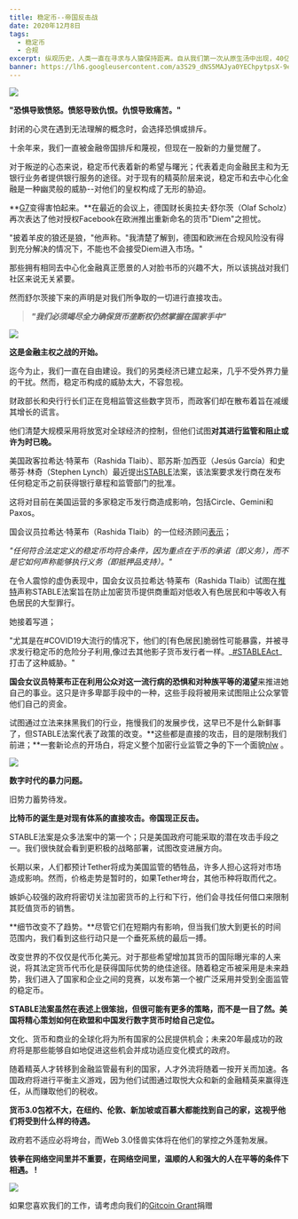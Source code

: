 ```yaml
---
title: 稳定币--帝国反击战
date: 2020年12月8日
tags:
  - 稳定币
  - 合规
excerpt: 纵观历史，人类一直在寻求与人猿保持距离。自从我们第一次从原生汤中出现，40亿年过去了，如今迎来了新一轮的进化。
banner: https://lh6.googleusercontent.com/a3S29_dNS5MAJya0YEChpytpsX-9eaKDPEy7FatLNBfxbk2_Co9PWxCwOy7wqYIppekrF_N-CMM9FL1Ipvz0meoEha5oqQmw-Hq0mnbcPZ4617v_S9jjXapBiytb9TK7lBBMG6el
---
```


![](https://lh6.googleusercontent.com/a3S29_dNS5MAJya0YEChpytpsX-9eaKDPEy7FatLNBfxbk2_Co9PWxCwOy7wqYIppekrF_N-CMM9FL1Ipvz0meoEha5oqQmw-Hq0mnbcPZ4617v_S9jjXapBiytb9TK7lBBMG6el)

**"恐惧导致愤怒。愤怒导致仇恨。仇恨导致痛苦。"**

封闭的心灵在遇到无法理解的概念时，会选择恐惧或排斥。

十余年来，我们一直被金融帝国排斥和蔑视，但现在一股新的力量觉醒了。

对于叛逆的心态来说，稳定币代表着新的希望与曙光；代表着走向金融民主和为无银行业务者提供银行服务的途径。对于现有的精英阶层来说，稳定币和去中心化金融是一种幽灵般的威胁--对他们的皇权构成了无形的胁迫。

**[G7](https://www.reuters.com/article/g7-digital/g7-finance-officials-back-need-to-regulate-digital-currencies-treasury-idUSKBN28H1Y6)变得害怕起来。**在最近的会议上，德国财长奥拉夫·舒尔茨（Olaf Scholz）再次表达了他对授权Facebook在欧洲推出重新命名的货币"Diem"之担忧。

"披着羊皮的狼还是狼，"他声称。"我清楚了解到，德国和欧洲在合规风险没有得到充分解决的情况下，不能也不会接受Diem进入市场。"

那些拥有相同去中心化金融真正愿景的人对脸书币的兴趣不大，所以该挑战对我们社区来说无关紧要。

然而舒尔茨接下来的声明是对我们所争取的一切进行直接攻击。

> **_"我们必须竭尽全力确保货币垄断权仍然掌握在国家手中"_**

![](https://lh5.googleusercontent.com/Z8-ZbAT1RMkjJf8RmHXSwMj2VUA1_yJUEu9itmAv36yrW9MxHhh2FHLKAUllgWUdFi8UEqOpToCMDokwCUUxwU8FRpY5oAaHraW_4gtVtfMQ9L0hMZMBvv2-5yyOftGKGBX-2A1_)
 
**这是金融主权之战的开始。**

迄今为止，我们一直在自由建设。我们的另类经济已建立起来，几乎不受外界力量的干扰。然而，稳定币构成的威胁太大，不容忽视。

财政部长和央行行长们正在竞相监管这些数字货币，而政客们却在散布着旨在减缓其增长的谎言。

他们清楚大规模采用将放宽对全球经济的控制，但他们试图**对其进行监管和阻止或许为时已晚。**

美国政客拉希达·特莱布（Rashida Tlaib）、耶苏斯·加西亚（Jesús García）和史蒂芬·林奇（Stephen Lynch）最近提出[STABLE](https://tlaib.house.gov/media/press-releases/tlaib-garcia-and-lynch-stableact)法案，该法案要求发行商在发布任何稳定币之前获得银行章程和监管部门的批准。

这将对目前在美国运营的多家稳定币发行商造成影响，包括Circle、Gemini和Paxos。

国会议员拉希达·特莱布（Rashida Tlaib）的一位经济顾问[表示](https://www.coindesk.com/us-lawmakers-introduce-bill-that-would-require-stablecoin-issuers-to-obtain-bank-charters)；

_"任何符合法定定义的稳定币均符合条件，因为重点在于币的承诺（即义务），而不是它如何声称能够执行义务（即抵押品支持）。"_

在令人震惊的虚伪表现中，国会女议员拉希达·特莱布（Rashida Tlaib）试图在[推特](https://twitter.com/RepRashida/status/1334247450731819008?s=20)声称STABLE法案旨在防止加密货币提供商重蹈对低收入有色居民和中等收入有色居民的大型罪行。

她接着写道；

"尤其是在#COVID19大流行的情况下，他们的[有色居民]脆弱性可能暴露，并被寻求发行稳定币的危险分子利用,像过去其他影子货币发行者一样。_[#STABLEAct](https://twitter.com/hashtag/STABLEAct?src=hashtag_click)_打击了这种威胁。"

**国会女议员特莱布正在利用公众对这一流行病的恐惧和对种族平等的渴望**来推进她自己的事业。这只是许多卑鄙手段中的一种，这些手段将被用来试图阻止公众掌管他们自己的资金。

试图通过立法来抹黑我们的行业，拖慢我们的发展步伐，这早已不是什么新鲜事了，但STABLE法案代表了政策的改变。**这些都是直接的攻击，目的是限制我们前进；**一套新论点的开场白，将定义整个加密行业监管之争的下一个面貌[nlw](https://www.coindesk.com/us-lawmakers-introduce-bill-that-would-require-stablecoin-issuers-to-obtain-bank-charters) 。

![](https://lh6.googleusercontent.com/EP358A2VzVlgWHqbb8fPR6vla4kRi65eGoueBkSnpAxQPM3VfMTUntNHF_lyOaHGRKDwuVBZU_pfUapRoYNnbrQR9BzxSjZ-nXPxhV7kDeQ1t1uLXtjTvIRRCGm0iFeFomLIz0Hn)
 
**数字时代的暴力问题。**

旧势力蓄势待发。

**比特币的诞生是对现有体系的直接攻击。帝国现正反击。**

STABLE法案是众多法案中的第一个；只是美国政府可能采取的潜在攻击手段之一。我们很快就会看到更积极的战略部署，试图改变进展方向。

长期以来，人们都预计Tether将成为美国监管的牺牲品，许多人担心这将对市场造成影响。然而，价格走势是暂时的，如果Tether垮台，其他币种将取而代之。

嫉妒心较强的政府将密切关注加密货币的上行和下行，他们会寻找任何借口来限制其贬值货币的销售。

**细节改变不了趋势。**尽管它们在短期内有影响，但当我们放大到更长的时间范围内，我们看到这些行动只是一个垂死系统的最后一搏。

改变世界的不仅仅是代币化美元。对于那些希望增加其货币的国际曝光率的人来说，将其法定货币代币化是获得国际优势的绝佳途径。随着稳定币被采用是未来趋势，我们进入了国家和企业之间的竞赛，以发布第一个被广泛采用并受到全面监管的稳定币。

**STABLE法案虽然在表述上很笨拙，但很可能有更多的策略，而不是一目了然。美国将精心策划如何在欧盟和中国发行数字货币时给自己定位。**

文化、货币和商业的全球化将为所有国家的公民提供机会；未来20年最成功的政府将是那些能够自如地促进这些机会并成功适应变化模式的政府。

随着精英人才转移到金融监管最有利的国家，人才外流将随着一按开关而加速。各国政府将进行平衡主义游戏，因为他们试图通过取悦大众和新的金融精英来赢得连任，从而赚取他们的税收。

**货币3.0包袱不大，在纽约、伦敦、新加坡或百慕大都能找到自己的家，这视乎他们将受到什么样的待遇。**

政府若不适应必将垮台，而Web 3.0怪兽实体将在他们的掌控之外蓬勃发展。

**铁拳在网络空间里并不重要，在网络空间里，温顺的人和强大的人在平等的条件下相遇。 !**

![](https://lh6.googleusercontent.com/TNdV_E0LPaJlFACWqifrrPjVHtADTPAtQP8Bt_LQ6Ldcb1iuCFDQxGXE-jyJMoQWU7lg31mNPwJ6AhHGiBRyPQjEUHGaZF3Q-L2k7bQqQqVWTjty87fUX0Tb1kPaIrIllH9rq0Sk)

如果您喜欢我们的工作，请考虑向我们的[Gitcoin Grant](https://gitcoin.co/grants/1632/rekt-the-dark-web-of-defi-journalis)捐赠
